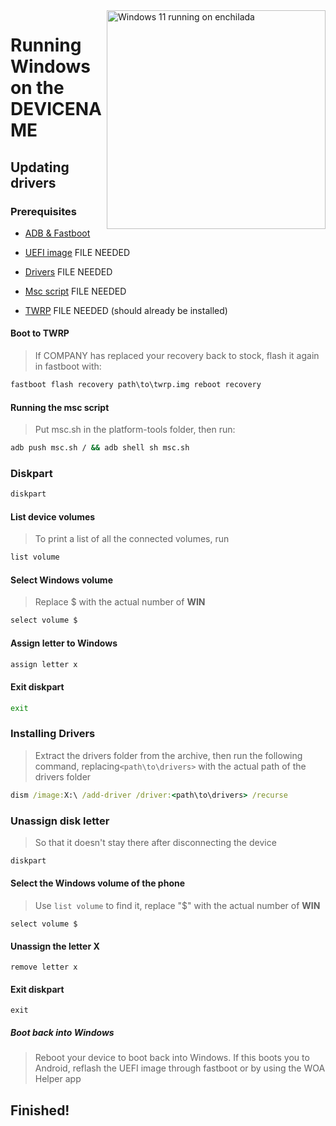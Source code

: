 <img align="right" src="https://github.com/n00b69/woa-enchilada/blob/main/enchilada.png" width="350" alt="Windows 11 running on enchilada">

# Running Windows on the DEVICENAME

## Updating drivers

### Prerequisites
- [ADB & Fastboot](https://developer.android.com/studio/releases/platform-tools)

- [UEFI image]() FILE NEEDED
  
- [Drivers]() FILE NEEDED
  
- [Msc script]() FILE NEEDED
  
- [TWRP]() FILE NEEDED (should already be installed)

#### Boot to TWRP
> If COMPANY has replaced your recovery back to stock, flash it again in fastboot with:
```cmd
fastboot flash recovery path\to\twrp.img reboot recovery
```

#### Running the msc script
> Put msc.sh in the platform-tools folder, then run:
```cmd
adb push msc.sh / && adb shell sh msc.sh
```

### Diskpart
```cmd
diskpart
```

#### List device volumes
> To print a list of all the connected volumes, run
```cmd
list volume
```

#### Select Windows volume
> Replace $ with the actual number of **WIN**
```cmd
select volume $
```

#### Assign letter to Windows
```cmd
assign letter x
```

#### Exit diskpart
```cmd
exit
```

### Installing Drivers
> Extract the drivers folder from the archive, then run the following command, replacing`<path\to\drivers>` with the actual path of the drivers folder
```cmd
dism /image:X:\ /add-driver /driver:<path\to\drivers> /recurse
```

### Unassign disk letter
> So that it doesn't stay there after disconnecting the device
```cmd
diskpart
```

#### Select the Windows volume of the phone
> Use `list volume` to find it, replace "$" with the actual number of **WIN**
```diskpart
select volume $
```

#### Unassign the letter X
```diskpart
remove letter x
```

#### Exit diskpart
```diskpart
exit
```

##### Boot back into Windows
> Reboot your device to boot back into Windows. If this boots you to Android, reflash the UEFI image through fastboot or by using the WOA Helper app


## Finished!



















